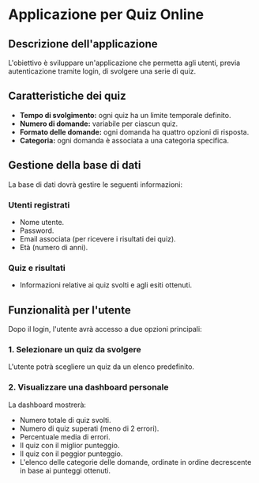 # Applicazione per Quiz Online

## Descrizione dell'applicazione
L'obiettivo è sviluppare un'applicazione che permetta agli utenti, previa autenticazione tramite login, di svolgere una serie di quiz.

## Caratteristiche dei quiz
- **Tempo di svolgimento:** ogni quiz ha un limite temporale definito.
- **Numero di domande:** variabile per ciascun quiz.
- **Formato delle domande:** ogni domanda ha quattro opzioni di risposta.
- **Categoria:** ogni domanda è associata a una categoria specifica.

## Gestione della base di dati
La base di dati dovrà gestire le seguenti informazioni:

### Utenti registrati
- Nome utente.
- Password.
- Email associata (per ricevere i risultati dei quiz).
- Età (numero di anni).

### Quiz e risultati
- Informazioni relative ai quiz svolti e agli esiti ottenuti.

## Funzionalità per l'utente
Dopo il login, l'utente avrà accesso a due opzioni principali:

### 1. Selezionare un quiz da svolgere
L'utente potrà scegliere un quiz da un elenco predefinito.

### 2. Visualizzare una dashboard personale
La dashboard mostrerà:
- Numero totale di quiz svolti.
- Numero di quiz superati (meno di 2 errori).
- Percentuale media di errori.
- Il quiz con il miglior punteggio.
- Il quiz con il peggior punteggio.
- L'elenco delle categorie delle domande, ordinate in ordine decrescente in base ai punteggi ottenuti.
